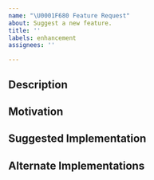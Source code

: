 ```yaml
---
name: "\U0001F680 Feature Request"
about: Suggest a new feature.
title: ''
labels: enhancement
assignees: ''

---
```


<!-- Please do your best to fill out all of the sections below! -->

## Description
<!-- What is the behavior that you would like to see introduced? -->

## Motivation
<!-- Why do you believe this behavior would be beneficial? -->

## Suggested Implementation
<!-- How do you imagine this might work? -->

## Alternate Implementations
<!-- How else do you imagine this might work? -->
